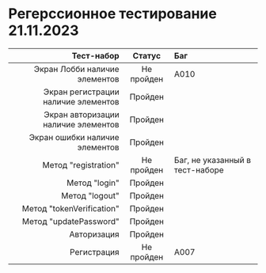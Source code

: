 # **Регерссионное тестирование 21.11.2023**

|                          Тест-набор |   Статус   | Баг                             |
| ----------------------------------: | :--------: | :------------------------------ |
|       Экран Лобби наличие элементов | Не пройден | A010                            |
| Экран регистрации наличие элементов |  Пройден   |                                 |
| Экран авторизации наличие элементов |  Пройден   |                                 |
|      Экран ошибки наличие элементов |  Пройден   |                                 |
|                Метод "registration" | Не пройден | Баг, не указанный в тест-наборе |
|                       Метод "login" |  Пройден   |                                 |
|                      Метод "logout" |  Пройден   |                                 |
|           Метод "tokenVerification" |  Пройден   |                                 |
|              Метод "updatePassword" |  Пройден   |                                 |
|                         Авторизация |  Пройден   |                                 |
|                         Регистрация | Не пройден | A007                            |
